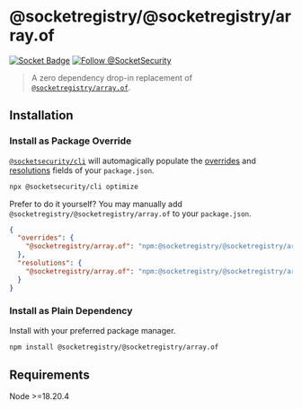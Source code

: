 # @socketregistry/@socketregistry/array.of

[![Socket Badge](https://socket.dev/api/badge/npm/package/@socketregistry/@socketregistry/array.of)](https://socket.dev/npm/package/@socketregistry/@socketregistry/array.of)
[![Follow @SocketSecurity](https://img.shields.io/twitter/follow/SocketSecurity?style=social)](https://twitter.com/SocketSecurity)

> A zero dependency drop-in replacement of
> [`@socketregistry/array.of`](https://www.npmjs.com/package/@socketregistry/array.of).

## Installation

### Install as Package Override

[`@socketsecurity/cli`](https://www.npmjs.com/package/@socketsecurity/cli) will
automagically populate the
[overrides](https://docs.npmjs.com/cli/v9/configuring-npm/package-json#overrides)
and [resolutions](https://yarnpkg.com/configuration/manifest#resolutions) fields
of your `package.json`.

```sh
npx @socketsecurity/cli optimize
```

Prefer to do it yourself? You may manually add
`@socketregistry/@socketregistry/array.of` to your `package.json`.

```json
{
  "overrides": {
    "@socketregistry/array.of": "npm:@socketregistry/@socketregistry/array.of@^1"
  },
  "resolutions": {
    "@socketregistry/array.of": "npm:@socketregistry/@socketregistry/array.of@^1"
  }
}
```

### Install as Plain Dependency

Install with your preferred package manager.

```sh
npm install @socketregistry/@socketregistry/array.of
```

## Requirements

Node &gt;=18.20.4
